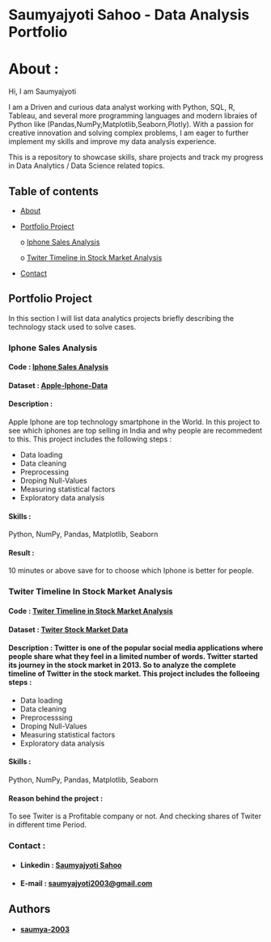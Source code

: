 
# Saumyajyoti Sahoo - Data Analysis Portfolio

# About :

Hi, I am Saumyajyoti 

I am a Driven and curious data analyst working with Python,
SQL, R, Tableau, and several more programming languages and modern libraies of Python like (Pandas,NumPy,Matplotlib,Seaborn,Plotly). With a
passion for creative innovation and solving complex problems, I am eager
to further implement my skills and improve my data analysis experience.


This is a repository to showcase skills, share projects and track my progress in Data Analytics / Data Science related topics.

## Table of contents

* [About](https://github.com/saumya-2003/Analyst-Project#about-)
* [Portfolio Project](https://github.com/saumya-2003/Analyst-Project#portfolio-project)

    o [Iphone Sales Analysis](https://github.com/saumya-2003/Analyst-Project#iphone-sales-analysis)

    o [Twiter Timeline in Stock Market Analysis](https://github.com/saumya-2003/Analyst-Project#twiter-timeline-in-stock-market-analysis)


* [Contact](https://github.com/saumya-2003/Analyst-Project#contact-)

## Portfolio Project

In this section I will list data analytics projects briefly describing the technology stack used to solve cases.

### Iphone Sales Analysis

#### Code : [Iphone Sales Analysis](https://github.com/saumya-2003/Analyst-Project/blob/master/Iphone%20sales%20Analysis.ipynb)

#### Dataset : [Apple-Iphone-Data](https://www.kaggle.com/datasets/komalkhetlani/apple-iphone-data)

#### Description : 
Apple Iphone are top technology smartphone in the World. In this project to see which iphones are top selling in India and why people are recommedent to this. This project includes the following steps :

* Data loading 
* Data cleaning
* Preprocessing
* Droping Null-Values
* Measuring statistical factors
* Exploratory data analysis

#### Skills :
Python, NumPy, Pandas, Matplotlib, Seaborn

#### Result :
10 minutes or above save for to choose which Iphone is better for people.

### Twiter Timeline In Stock Market Analysis

#### Code : [Twiter Timeline in Stock Market Analysis](https://github.com/saumya-2003/Analyst-Project/blob/master/Twiter%20Stock%20Market%20Analysis.ipynb)

#### Dataset : [Twiter Stock Market Data](https://statso.io/twitter-stock-market-analysis-case-study/)

#### Description : Twitter is one of the popular social media applications where people share what they feel in a limited number of words. Twitter started its journey in the stock market in 2013. So to analyze the complete timeline of Twitter in the stock market. This project includes the folloeing steps :
* Data loading
* Data cleaning
* Preprocesssing
* Droping Null-Values
* Measuring statistical factors
* Exploratory data analysis

#### Skills :
Python, NumPy, Pandas, Matplotlib, Seaborn

#### Reason behind the project :
To see Twiter is a Profitable company or not. And checking shares of Twiter in different time Period.

### Contact :

* #### Linkedin : [Saumyajyoti Sahoo](https://www.linkedin.com/in/saumyajyoti-sahoo-4583b9229/)

* #### E-mail : saumyajyoti2003@gmail.com
## Authors

* #### [saumya-2003](https://github.com/saumya-2003)

 
